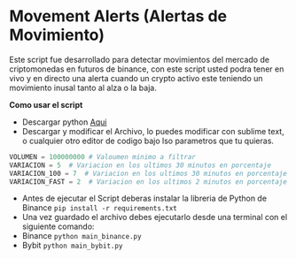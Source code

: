 # Movement Alerts (Alertas de Movimiento)

Este script fue desarrollado para detectar movimientos del mercado de criptomonedas en futuros de binance, con este script usted podra tener en vivo y en directo una alerta cuando un crypto activo este teniendo un movimiento inusal tanto al alza o la baja.

**Como usar el script**

- Descargar python [Aqui](https://www.python.org/ "Aqui")
- Descargar y modificar el Archivo, lo puedes modificar con sublime text, o cualquier otro editor de codigo bajo lso parametros que tu quieras.

```python
VOLUMEN = 100000000 # Valoumen minimo a filtrar
VARIACION = 5  # Variacion en los ultimos 30 minutos en porcentaje
VARIACION_100 = 7  # Variacion en los ultimos 30 minutos en porcentaje si tiene menos de 100k de volumen
VARIACION_FAST = 2  # Variacion en los ultimos 2 minutos en porcentaje
```

- Antes de ejecutar el Script deberas instalar la libreria de Python de Binance `pip install -r requirements.txt`
- Una vez guardado el archivo debes ejecutarlo desde una terminal con el siguiente comando:
- Binance
  `python main_binance.py`
- Bybit
  `python main_bybit.py`
